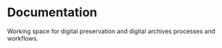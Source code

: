 # Documentation
Working space for digital preservation and digital archives processes and workflows.


